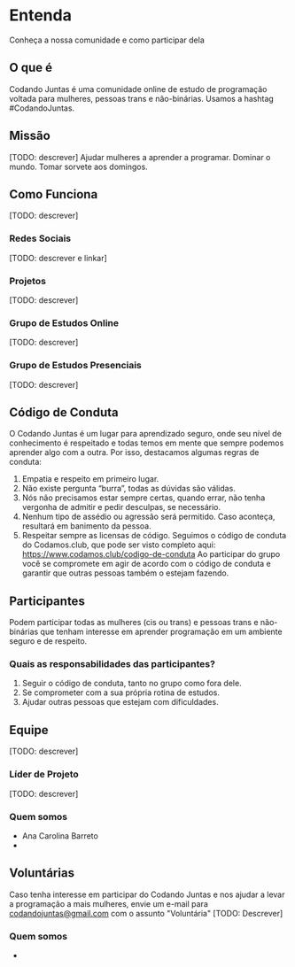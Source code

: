 # Entenda
Conheça a nossa comunidade e como participar dela

## O que é
Codando Juntas é uma comunidade online de estudo de programação voltada para mulheres, pessoas trans e não-binárias. Usamos a hashtag #CodandoJuntas.

## Missão
[TODO: descrever]
Ajudar mulheres a aprender a programar. Dominar o mundo. Tomar sorvete aos domingos. 

## Como Funciona
[TODO: descrever]
### Redes Sociais
[TODO: descrever e linkar]
### Projetos
[TODO: descrever]
### Grupo de Estudos Online
[TODO: descrever]
### Grupo de Estudos Presenciais
[TODO: descrever]


## Código de Conduta
O Codando Juntas é um lugar para aprendizado seguro, onde seu nível de conhecimento é respeitado e todas temos em mente que sempre podemos aprender algo com a outra.
Por isso, destacamos algumas regras de conduta:
1. Empatia e respeito em primeiro lugar.
2. Não existe pergunta “burra”, todas as dúvidas são válidas.
3. Nós não precisamos estar sempre certas, quando errar, não tenha vergonha de admitir e pedir desculpas, se necessário.
4. Nenhum tipo de assédio ou agressão será permitido. Caso aconteça, resultará em banimento da pessoa.
5. Respeitar sempre as licensas de código.
Seguimos o código de conduta do Codamos.club, que pode ser visto completo aqui: https://www.codamos.club/codigo-de-conduta
Ao participar do grupo você se compromete em agir de acordo com o código de conduta e garantir que outras pessoas também o estejam fazendo.

## Participantes
Podem participar todas as mulheres (cis ou trans) e pessoas trans e não-binárias que tenham interesse em aprender programação em um ambiente seguro e de respeito.
### Quais as responsabilidades das participantes?
1. Seguir o código de conduta, tanto no grupo como fora dele.
2. Se comprometer com a sua própria rotina de estudos.
3. Ajudar outras pessoas que estejam com dificuldades.

## Equipe
[TODO: descrever]
### Líder de Projeto
[TODO: descrever]
### Quem somos
- Ana Carolina Barreto
- 



## Voluntárias 
Caso tenha interesse em participar do Codando Juntas e nos ajudar a levar a programação a mais mulheres, envie um e-mail para codandojuntas@gmail.com com o assunto "Voluntária"
[TODO: Descrever] 

### Quem somos
-
